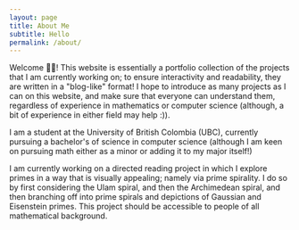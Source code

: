 ```yaml
---
layout: page
title: About Me
subtitle: Hello
permalink: /about/
---
```


Welcome 👋🏽! This website is essentially a portfolio collection of the projects that
I am currently working on; to ensure interactivity and readability,
they are written in a "blog-like" format! I hope to introduce as many
projects as I can on this website, and make sure that everyone can understand
them, regardless of experience in mathematics or computer science (although,
a bit of experience in either field may help :)).

I am a student at the University of British Colombia (UBC), currently pursuing
a bachelor's of science in computer science (although I am keen on pursuing math
either as a minor or adding it to my major itself!)

I am currently working on a directed reading project in which I explore primes
in a way that is visually appealing; namely via prime spirality. I do so by
first considering the Ulam spiral, and then the Archimedean spiral, and then
branching off into prime spirals and depictions of Gaussian and Eisenstein primes.
This project should be accessible to people of all mathematical background.
